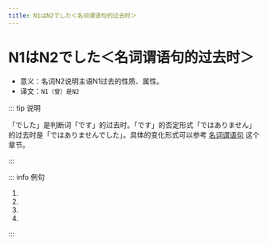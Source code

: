 ```yaml
---
title: N1はN2でした＜名词谓语句的过去时＞
---
```


# N1はN2でした＜名词谓语句的过去时＞

- 意义：名词N2说明主语N1过去的性质、属性。
- 译文：`N1（曾）是N2`

::: tip 说明

「でした」是判断词「です」的过去时。「です」的否定形式「ではありません」的过去时是「ではありませんでした」。具体的变化形式可以参考 <u>[名词谓语句](../term/1-4-3.md)</u> 这个章节。

:::

::: info 例句

1. <grammer-content sentence="[昨日/きのう]の[午後/ごご]**は**「[日本史/にほんし]」の[試験/しけん]**でした**。" trans="昨天下午考了日本史。" />
1. <grammer-content sentence="[母/はは]**は**[医者/いしゃ]**でした**。" trans='妈妈以前是医生。' />
1. <grammer-content sentence="[今日/きょう]**は**とてもいい[一日/いちにち]**でした**。" trans='今天真是美好的一天。' />
1. <grammer-content sentence="[二人/ふたり]**は**[同/おな]じ[大学/だいがく]ではありません**でした**。" trans='两人之前不是同一所大学的。' />

:::
